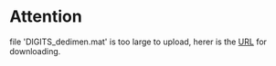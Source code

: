 # Attention

file 'DIGITS_dedimen.mat' is too large to upload, herer is the [URL]() for downloading.